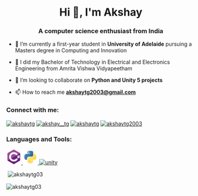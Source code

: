 <h1 align="center">Hi 👋, I'm Akshay</h1>
<h3 align="center">A computer science enthusiast from India</h3>

- 🔭 I’m currently a first-year student in **University of Adelaide** pursuing a Masters degree in Computing and Innovation

- 🏫 I did my Bachelor of Technology in Electrical and Electronics Engineering from Amrita Vishwa Vidyapeetham

- 👯 I’m looking to collaborate on **Python and Unity 5 projects**

- 📫 How to reach me **akshaytg2003@gmail.com**

<h3 align="left">Connect with me:</h3>
<p align="left">
<a href="https://linkedin.com/in/akshaytg" target="blank"><img align="center" src="https://raw.githubusercontent.com/rahuldkjain/github-profile-readme-generator/master/src/images/icons/Social/linked-in-alt.svg" alt="akshaytg" height="30" width="40" /></a>
<a href="https://instagram.com/akshay__tg" target="blank"><img align="center" src="https://raw.githubusercontent.com/rahuldkjain/github-profile-readme-generator/master/src/images/icons/Social/instagram.svg" alt="akshay__tg" height="30" width="40" /></a>
<a href="https://www.youtube.com/c/akshaytg" target="blank"><img align="center" src="https://raw.githubusercontent.com/rahuldkjain/github-profile-readme-generator/master/src/images/icons/Social/youtube.svg" alt="akshaytg" height="30" width="40" /></a>
<a href="https://www.hackerrank.com/akshaytg2003" target="blank"><img align="center" src="https://raw.githubusercontent.com/rahuldkjain/github-profile-readme-generator/master/src/images/icons/Social/hackerrank.svg" alt="akshaytg2003" height="30" width="40" /></a>
</p>

<h3 align="left">Languages and Tools:</h3>
<p align="left"> <a href="https://www.w3schools.com/cs/" target="_blank" rel="noreferrer"> <img src="https://raw.githubusercontent.com/devicons/devicon/master/icons/csharp/csharp-original.svg" alt="csharp" width="40" height="40"/> </a> <a href="https://www.python.org" target="_blank" rel="noreferrer"> <img src="https://raw.githubusercontent.com/devicons/devicon/master/icons/python/python-original.svg" alt="python" width="40" height="40"/> </a> <a href="https://unity.com/" target="_blank" rel="noreferrer"> <img src="https://www.vectorlogo.zone/logos/unity3d/unity3d-icon.svg" alt="unity" width="40" height="40"/> </a> </p>

<p>&nbsp;<img align="center" src="https://github-readme-stats.vercel.app/api?username=akshaytg03&show_icons=true&locale=en" alt="akshaytg03" /></p>

<p><img align="center" src="https://github-readme-streak-stats.herokuapp.com/?user=akshaytg03&" alt="akshaytg03" /></p>
